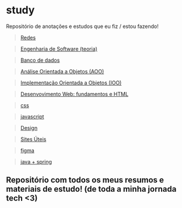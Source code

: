 # study
Repositório de anotações e estudos que eu fiz / estou fazendo! 

> [Redes](./Redes.md)
 
> [Engenharia de Software (teoria)](./SoftEng.md)
 
> [Banco de dados](./BancoDeDados.md) 
 
> [Análise Orientada a Objetos (AOO)](./AOO.md)

> [Implementação Orientada a Objetos (IOO)](./IOO.md)

> [Desenvovimento Web: fundamentos e HTML](./WebDev.md)  

> [css](./CSS.md)

> [javascript](./javascript.md)  

> [Design](./Design.md)

>[Sites Úteis](./sites.md)

>[figma](figma.md)

>[java + spring](./JavaSpring.md)

## Repositório com todos os meus resumos e materiais de estudo! (de toda a minha jornada tech <3)